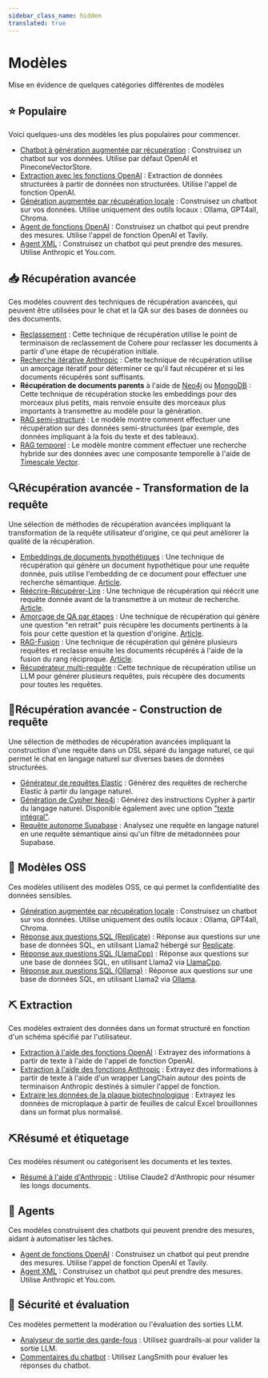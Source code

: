 ```yaml
---
sidebar_class_name: hidden
translated: true
---
```


# Modèles

Mise en évidence de quelques catégories différentes de modèles

## ⭐ Populaire

Voici quelques-uns des modèles les plus populaires pour commencer.

- [Chatbot à génération augmentée par récupération](/docs/templates/rag-conversation) : Construisez un chatbot sur vos données. Utilise par défaut OpenAI et PineconeVectorStore.
- [Extraction avec les fonctions OpenAI](/docs/templates/extraction-openai-functions) : Extraction de données structurées à partir de données non structurées. Utilise l'appel de fonction OpenAI.
- [Génération augmentée par récupération locale](/docs/templates/rag-chroma-private) : Construisez un chatbot sur vos données. Utilise uniquement des outils locaux : Ollama, GPT4all, Chroma.
- [Agent de fonctions OpenAI](/docs/templates/openai-functions-agent) : Construisez un chatbot qui peut prendre des mesures. Utilise l'appel de fonction OpenAI et Tavily.
- [Agent XML](/docs/templates/xml-agent) : Construisez un chatbot qui peut prendre des mesures. Utilise Anthropic et You.com.

## 📥 Récupération avancée

Ces modèles couvrent des techniques de récupération avancées, qui peuvent être utilisées pour le chat et la QA sur des bases de données ou des documents.

- [Reclassement](/docs/templates/rag-pinecone-rerank) : Cette technique de récupération utilise le point de terminaison de reclassement de Cohere pour reclasser les documents à partir d'une étape de récupération initiale.
- [Recherche itérative Anthropic](/docs/templates/anthropic-iterative-search) : Cette technique de récupération utilise un amorçage itératif pour déterminer ce qu'il faut récupérer et si les documents récupérés sont suffisants.
- **Récupération de documents parents** à l'aide de [Neo4j](/docs/templates/neo4j-parent) ou [MongoDB](/docs/templates/mongo-parent-document-retrieval) : Cette technique de récupération stocke les embeddings pour des morceaux plus petits, mais renvoie ensuite des morceaux plus importants à transmettre au modèle pour la génération.
- [RAG semi-structuré](/docs/templates/rag-semi-structured) : Le modèle montre comment effectuer une récupération sur des données semi-structurées (par exemple, des données impliquant à la fois du texte et des tableaux).
- [RAG temporel](/docs/templates/rag-timescale-hybrid-search-time) : Le modèle montre comment effectuer une recherche hybride sur des données avec une composante temporelle à l'aide de [Timescale Vector](https://www.timescale.com/ai?utm_campaign=vectorlaunch&utm_source=langchain&utm_medium=referral).

## 🔍Récupération avancée - Transformation de la requête

Une sélection de méthodes de récupération avancées impliquant la transformation de la requête utilisateur d'origine, ce qui peut améliorer la qualité de la récupération.

- [Embeddings de documents hypothétiques](/docs/templates/hyde) : Une technique de récupération qui génère un document hypothétique pour une requête donnée, puis utilise l'embedding de ce document pour effectuer une recherche sémantique. [Article](https://arxiv.org/abs/2212.10496).
- [Réécrire-Récupérer-Lire](/docs/templates/rewrite-retrieve-read) : Une technique de récupération qui réécrit une requête donnée avant de la transmettre à un moteur de recherche. [Article](https://arxiv.org/abs/2305.14283).
- [Amorçage de QA par étapes](/docs/templates/stepback-qa-prompting) : Une technique de récupération qui génère une question "en retrait" puis récupère les documents pertinents à la fois pour cette question et la question d'origine. [Article](https://arxiv.org/abs//2310.06117).
- [RAG-Fusion](/docs/templates/rag-fusion) : Une technique de récupération qui génère plusieurs requêtes et reclasse ensuite les documents récupérés à l'aide de la fusion du rang réciproque. [Article](https://towardsdatascience.com/forget-rag-the-future-is-rag-fusion-1147298d8ad1).
- [Récupérateur multi-requête](/docs/templates/rag-pinecone-multi-query) : Cette technique de récupération utilise un LLM pour générer plusieurs requêtes, puis récupère des documents pour toutes les requêtes.

## 🧠Récupération avancée - Construction de requête

Une sélection de méthodes de récupération avancées impliquant la construction d'une requête dans un DSL séparé du langage naturel, ce qui permet le chat en langage naturel sur diverses bases de données structurées.

- [Générateur de requêtes Elastic](/docs/templates/elastic-query-generator) : Générez des requêtes de recherche Elastic à partir du langage naturel.
- [Génération de Cypher Neo4j](/docs/templates/neo4j-cypher) : Générez des instructions Cypher à partir du langage naturel. Disponible également avec une option ["texte intégral"](/docs/templates/neo4j-cypher-ft).
- [Requête autonome Supabase](/docs/templates/self-query-supabase) : Analysez une requête en langage naturel en une requête sémantique ainsi qu'un filtre de métadonnées pour Supabase.

## 🦙 Modèles OSS

Ces modèles utilisent des modèles OSS, ce qui permet la confidentialité des données sensibles.

- [Génération augmentée par récupération locale](/docs/templates/rag-chroma-private) : Construisez un chatbot sur vos données. Utilise uniquement des outils locaux : Ollama, GPT4all, Chroma.
- [Réponse aux questions SQL (Replicate)](/docs/templates/sql-llama2) : Réponse aux questions sur une base de données SQL, en utilisant Llama2 hébergé sur [Replicate](https://replicate.com/).
- [Réponse aux questions SQL (LlamaCpp)](/docs/templates/sql-llamacpp) : Réponse aux questions sur une base de données SQL, en utilisant Llama2 via [LlamaCpp](https://github.com/ggerganov/llama.cpp).
- [Réponse aux questions SQL (Ollama)](/docs/templates/sql-ollama) : Réponse aux questions sur une base de données SQL, en utilisant Llama2 via [Ollama](https://github.com/jmorganca/ollama).

## ⛏️ Extraction

Ces modèles extraient des données dans un format structuré en fonction d'un schéma spécifié par l'utilisateur.

- [Extraction à l'aide des fonctions OpenAI](/docs/templates/extraction-openai-functions) : Extrayez des informations à partir de texte à l'aide de l'appel de fonction OpenAI.
- [Extraction à l'aide des fonctions Anthropic](/docs/templates/extraction-anthropic-functions) : Extrayez des informations à partir de texte à l'aide d'un wrapper LangChain autour des points de terminaison Anthropic destinés à simuler l'appel de fonction.
- [Extraire les données de la plaque biotechnologique](/docs/templates/plate-chain) : Extrayez les données de microplaque à partir de feuilles de calcul Excel brouillonnes dans un format plus normalisé.

## ⛏️Résumé et étiquetage

Ces modèles résument ou catégorisent les documents et les textes.

- [Résumé à l'aide d'Anthropic](/docs/templates/summarize-anthropic) : Utilise Claude2 d'Anthropic pour résumer les longs documents.

## 🤖 Agents

Ces modèles construisent des chatbots qui peuvent prendre des mesures, aidant à automatiser les tâches.

- [Agent de fonctions OpenAI](/docs/templates/openai-functions-agent) : Construisez un chatbot qui peut prendre des mesures. Utilise l'appel de fonction OpenAI et Tavily.
- [Agent XML](/docs/templates/xml-agent) : Construisez un chatbot qui peut prendre des mesures. Utilise Anthropic et You.com.

## :rotating_light: Sécurité et évaluation

Ces modèles permettent la modération ou l'évaluation des sorties LLM.

- [Analyseur de sortie des garde-fous](/docs/templates/guardrails-output-parser) : Utilisez guardrails-ai pour valider la sortie LLM.
- [Commentaires du chatbot](/docs/templates/chat-bot-feedback) : Utilisez LangSmith pour évaluer les réponses du chatbot.
